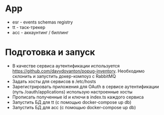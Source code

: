 # App
- esr - events schemas registry
- tt - таск-трекер
- acc - аккаунтинг / биллинг

# Подготовка и запуск
* В качестве сервиса аутентификации используется https://github.com/davydovanton/popug-inventory. Необходимо склонить и запустить докер-компоуз с RabbitMQ
* Задать хосты для сервисов в /etc/hosts
* Зарегистрировать приложения для OAuth в сервисе аутентификации (путь /oauth/applications) использую настроенные хосты
* Прописать полученные id и ключи в index.ts каждого сервиса
* Запустить БД для tt (с помощью docker-compose up db)
* Запустить БД для acc (с помощью docker-compose up db)